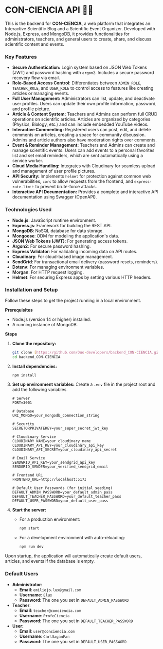 # CON-CIENCIA API 🔬🔭

This is the backend for **CON-CIENCIA**, a web platform that integrates an Interactive Scientific Blog and a Scientific Event Organizer. Developed with Node.js, Express, and MongoDB, it provides functionalities for administrators, teachers, and general users to create, share, and discuss scientific content and events.

### Key Features

* **Secure Authentication:** Login system based on JSON Web Tokens (JWT) and password hashing with `argon2`. Includes a secure password recovery flow via email.
* **Role-Based Access Control:** Differentiates between `ADMIN_ROLE`, `TEACHER_ROLE`, and `USER_ROLE` to control access to features like creating articles or managing events.
* **Full User Management:** Administrators can list, update, and deactivate user profiles. Users can update their own profile information, password, and profile picture.
* **Article & Content System:** Teachers and Admins can perform full CRUD operations on scientific articles. Articles are organized by categories (Physics, Biology, etc.) and can include embedded YouTube videos.
* **Interactive Commenting:** Registered users can post, edit, and delete comments on articles, creating a space for community discussion. Admins and article authors also have moderation rights over comments.
* **Event & Reminder Management:** Teachers and Admins can create and manage scientific events. Users can add events to a personal favorites list and set email reminders, which are sent automatically using a service worker.
* **Cloud Media Handling:** Integrates with Cloudinary for seamless upload and management of user profile pictures.
* **API Security:** Implements `helmet` for protection against common web vulnerabilities, `cors` to allow requests from the frontend, and `express-rate-limit` to prevent brute-force attacks.
* **Interactive API Documentation:** Provides a complete and interactive API documentation using Swagger (OpenAPI).

### Technologies Used

* **Node.js**: JavaScript runtime environment.
* **Express.js**: Framework for building the REST API.
* **MongoDB**: NoSQL database for data storage.
* **Mongoose**: ODM for modeling the application's data.
* **JSON Web Tokens (JWT)**: For generating access tokens.
* **Argon2**: For secure password hashing.
* **Express Validator**: For validating incoming data on API routes.
* **Cloudinary**: For cloud-based image management.
* **SendGrid**: For transactional email delivery (password resets, reminders).
* **Dotenv**: For managing environment variables.
* **Morgan**: For HTTP request logging.
* **Helmet**: For securing Express apps by setting various HTTP headers.

### Installation and Setup

Follow these steps to get the project running in a local environment.

**Prerequisites**

* Node.js (version 14 or higher) installed.
* A running instance of MongoDB.

**Steps**

1.  **Clone the repository:**
    ```sh
    git clone [https://github.com/Duo-developers/backend_CON-CIENCIA.git](https://github.com/Duo-developers/backend_CON-CIENCIA.git)
    cd backend_CON-CIENCIA
    ```

2.  **Install dependencies:**
    ```sh
    npm install
    ```

3.  **Set up environment variables:** Create a `.env` file in the project root and add the following variables.
    ```env
    # Server
    PORT=3001
    
    # Database
    URI_MONGO=your_mongodb_connection_string

    # Security
    SECRETORPRIVATEKEY=your_super_secret_jwt_key

    # Cloudinary Service
    CLOUDINARY_NAME=your_cloudinary_name
    CLOUDINARY_API_KEY=your_cloudinary_api_key
    CLOUDINARY_API_SECRET=your_cloudinary_api_secret

    # Email Service
    SENDGRID_API_KEY=your_sendgrid_api_key
    SENDGRID_SENDER=your_verified_sendgrid_email

    # Frontend URL
    FRONTEND_URL=http://localhost:5173

    # Default User Passwords (for initial seeding)
    DEFAULT_ADMIN_PASSWORD=your_default_admin_pass
    DEFAULT_TEACHER_PASSWORD=your_default_teacher_pass
    DEFAULT_USER_PASSWORD=your_default_user_pass
    ```

4.  **Start the server:**
    * For a production environment:
        ```sh
        npm start
        ```
    * For a development environment with auto-reloading:
        ```sh
        npm run dev
        ```

Upon startup, the application will automatically create default users, articles, and events if the database is empty.

### Default Users

* **Administrator**:
    * **Email**: `emiliojo.lux@gmail.com`
    * **Username**: `Elux`
    * **Password**: The one you set in `DEFAULT_ADMIN_PASSWORD`
* **Teacher**:
    * **Email**: `teacher@conciencia.com`
    * **Username**: `ProfeCiencia`
    * **Password**: The one you set in `DEFAULT_TEACHER_PASSWORD`
* **User**:
    * **Email**: `user@conciencia.com`
    * **Username**: `CarlSaganFan`
    * **Password**: The one you set in `DEFAULT_USER_PASSWORD`
